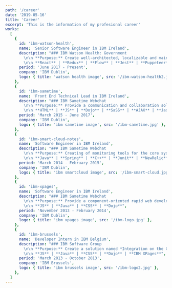 ```yaml
---
path: '/career'
date: '2019-05-16'
title: 'Career'
excerpt: 'This is the information of my profesional career'
works:
  [
    {
      id: 'ibm-watson-health',
      name: 'Senior Software Engineer in IBM Ireland',
      description: "### IBM Watson Health: Government
        \n\n **Purpose:** Create well-architected, localizable and maintainable Government solutions to improve the value of health and human services of our Government customers.
        \n\n **React** | **Redux** | **Flow** | **Jest** | **Puppeteer**",
      period: 'June 2017 - Present',
      company: 'IBM Dublin',
      logo: { title: 'watson health image', src: '/ibm-watson-health2.jpg' },
    },
    {
      id: 'ibm-sametime',
      name: 'Front End Technical Lead in IBM Ireland',
      description: "### IBM Sametime Webchat
        \n\n **Purpose:** Provide a communication and collaboration solution for enterprises. Provide as well an integration of our solution to other IBM products.
        \n\n **HTML** | **JS** | **Dojo** | **SaSS** | **AJAX** | **Jasmine**",
      period: 'March 2015 - June 2017',
      company: 'IBM Dublin',
      logo: { title: 'ibm sametime image', src: '/ibm-sametime.jpg' },
    },
    {
      id: 'ibm-smart-cloud-notes',
      name: 'Software Engineer in IBM Ireland',
      description: "### IBM Sametime Webchat
        \n\n **Purpose:** Creating of monitoring tools for the core systems of IBM e-mail Cloud.
        \n\n **Java** | **Spring** | **C++** | **Junit** | **NewRelic**",
      period: 'March 2014 - February 2015',
      company: 'IBM Dublin',
      logo: { title: 'ibm smartcloud image', src: '/ibm-smart-cloud.jpg' },
    },
    {
      id: 'ibm-xpages',
      name: 'Software Engineer in IBM Ireland',
      description: "### IBM Sametime Webchat
        \n\n **Purpose:** Provide a component-oriented rapid web development framework that allows data from IBM Notes and Relational Databases to be displayed to browser on all platforms.
        \n\n **JS** | **Java** | **CSS** | **Dojo**",
      period: 'November 2013 - February 2014',
      company: 'IBM Dublin',
      logo: { title: 'ibm xpages image', src: '/ibm-logo.jpg' },
    },
    {
      id: 'ibm-brussels',
      name: 'Developer Intern in IBM Belgium',
      description: "### IBM Software Group
        \n\n **Purpose:** Create a solution named *Integration on the Glass* that integrates the most relevant information and tools that the IBM Benelux managers use on their daily basis.
        \n\n **JS** | **Java** | **CSS** | **Dojo** | **IBM XPages**",
      period: 'March 2013 - October 2013',
      company: 'IBM Brussels',
      logo: { title: 'ibm brussels image', src: '/ibm-logo2.jpg' },
    },
  ]
---
```


